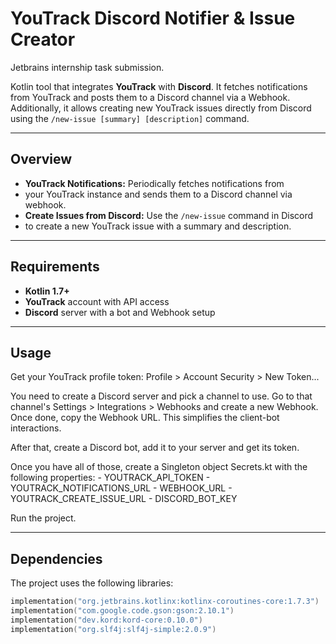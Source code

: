 # YouTrack Discord Notifier & Issue Creator
Jetbrains internship task submission.

Kotlin tool that integrates **YouTrack** with **Discord**.
It fetches notifications from YouTrack and posts them to a Discord
channel via a Webhook. Additionally, it allows creating new YouTrack
issues directly from Discord using the `/new-issue [summary] [description]` command.

---

## Overview

- **YouTrack Notifications:** Periodically fetches notifications from
- your YouTrack instance and sends them to a Discord channel via webhook.
- **Create Issues from Discord:** Use the `/new-issue` command in Discord
- to create a new YouTrack issue with a summary and description.
---

## Requirements

- **Kotlin 1.7+**
- **YouTrack** account with API access
- **Discord** server with a bot and Webhook setup

---

## Usage

Get your YouTrack profile token: Profile > Account Security > New Token...

You need to create a Discord server and pick a channel to use.
Go to that channel's Settings > Integrations > Webhooks and create a new Webhook.
Once done, copy the Webhook URL. This simplifies the client-bot interactions.

After that, create a Discord bot, add it to your server and get its token.

Once you have all of those, create a Singleton object Secrets.kt with the
following properties:
    - YOUTRACK_API_TOKEN
    - YOUTRACK_NOTIFICATIONS_URL
    - WEBHOOK_URL
    - YOUTRACK_CREATE_ISSUE_URL
    - DISCORD_BOT_KEY

Run the project.

---

## Dependencies

The project uses the following libraries:

```kotlin
implementation("org.jetbrains.kotlinx:kotlinx-coroutines-core:1.7.3")
implementation("com.google.code.gson:gson:2.10.1")
implementation("dev.kord:kord-core:0.10.0")
implementation("org.slf4j:slf4j-simple:2.0.9")
